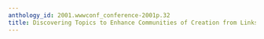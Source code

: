 ```yaml
---
anthology_id: 2001.wwwconf_conference-2001p.32
title: Discovering Topics to Enhance Communities of Creation from Links to the Future
---
```

